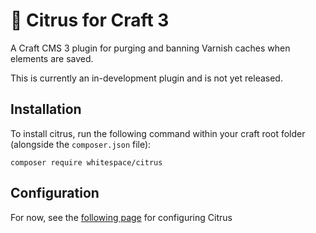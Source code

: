 # 🍊 Citrus for Craft 3
A Craft CMS 3 plugin for purging and banning Varnish caches when elements are saved.

This is currently an in-development plugin and is not yet released.

## Installation
To install citrus, run the following command within your craft root folder (alongside the `composer.json` file):

```
composer require whitespace/citrus
```

## Configuration
For now, see the [following page](https://github.com/njpanderson/Citrus-for-Craft-2) for configuring Citrus
